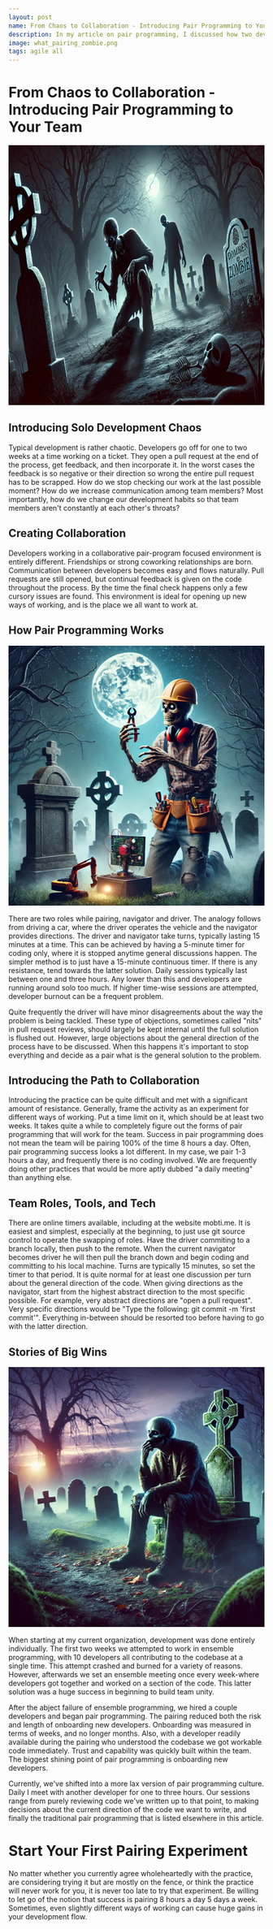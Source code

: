 ```yaml
---
layout: post
name: From Chaos to Collaboration - Introducing Pair Programming to Your Team
description: In my article on pair programming, I discussed how two developers work together, with one coding and the other reviewing.  
image: what_pairing_zombie.png
tags: agile all
---
```



# From Chaos to Collaboration - Introducing Pair Programming to Your Team
<p align="center" width="100%">
    <img src="/assets/images/zombie_shoulder_surfing.png"  alt="Zombie Leaping Over Chasm" height="512" width="512" />
</p>  

## Introducing Solo Development Chaos
Typical development is rather chaotic. Developers go off for one to two weeks at a time working on a ticket. They open
a pull request at the end of the process, get feedback, and then incorporate it. In the worst cases the feedback is so 
negative or their direction so wrong the entire pull request has to be scrapped. How do we stop checking our work at the
last possible moment? How do we increase communication among team members? Most importantly, how do we change our development
habits so that team members aren't constantly at each other's throats?

## Creating Collaboration
Developers working in a collaborative pair-program focused environment is entirely different. Friendships or strong coworking
relationships are born. Communication between developers becomes easy and flows naturally. Pull requests are still opened,
but continual feedback is given on the code throughout the process. By the time the final check happens only a few cursory
issues are found. This environment is ideal for opening up new ways of working, and is the place we all want to work at.

## How Pair Programming Works
<p align="center" width="100%">
    <img src="/assets/images/engineer_zombie.png"  alt="Zombie Leaping Over Chasm" height="512" width="512" />
</p>  

There are two roles while pairing, navigator and driver. The analogy follows from driving a car, where the driver operates
the vehicle and the navigator provides directions. The driver and navigator take turns, typically lasting 15 minutes at a 
time. This can be achieved by having a 5-minute timer for coding only, where it is stopped anytime general discussions happen.
The simpler method is to just have a 15-minute continuous timer. If there is any resistance, tend towards the latter solution.
Daily sessions typically last between one and three hours. Any lower than this and developers are running around solo too
much. If higher time-wise sessions are attempted, developer burnout can be a frequent problem.

Quite frequently the driver will have minor disagreements about the way the problem is being tackled. These type of 
objections, sometimes called "nits" in pull request reviews, should largely be kept internal until the full solution is 
flushed out. However, large objections about the general direction of the process have to be discussed. When this happens 
it's important to stop everything and decide as a pair what is the general solution to the problem.

## Introducing the Path to Collaboration
Introducing the practice can be quite difficult and met with a significant amount of resistance. Generally, frame the activity
as an experiment for different ways of working. Put a time limit on it, which should be at least two weeks. It takes
quite a while to completely figure out the forms of pair programming that will work for the team. Success in pair programming
does not mean the team will be pairing 100% of the time 8 hours a day. Often, pair programming success looks a lot different.
In my case, we pair 1-3 hours a day, and frequently there is no coding involved. We are frequently doing other practices that
would be more aptly dubbed "a daily meeting" than anything else.

## Team Roles, Tools, and Tech
There are online timers available, including at the website mobti.me. It is easiest and simplest, especially at the beginning,
to just use git source control to operate the swapping of roles. Have the driver commiting to a branch locally, then push 
to the remote. When the current navigator becomes driver he will then pull the branch down and begin coding and committing 
to his local machine. Turns are typically 15 minutes, so set the timer to that period. It is quite normal for at least one
discussion per turn about the general direction of the code. When giving directions as the navigator, start from the highest
abstract direction to the most specific possible. For example, very abstract directions are "open a pull request". Very specific
directions would be "Type the following: git commit -m 'first commit'". Everything in-between should be resorted too before
having to go with the latter direction.

## Stories of Big Wins
<p align="center" width="100%">
    <img src="/assets/images/reflection_zombie.png"  alt="Zombie Leaping Over Chasm" height="512" width="512" />
</p>  

When starting at my current organization, development was done entirely individually. The first two weeks we attempted to
work in ensemble programming, with 10 developers all contributing to the codebase at a single time. This attempt crashed and
burned for a variety of reasons. However, afterwards we set an ensemble meeting once every week-where developers got together
and worked on a section of the code. This latter solution was a huge success in beginning to build team unity.

After the abject failure of ensemble programming, we hired a couple developers and began pair programming. The pairing reduced
both the risk and length of onboarding new developers. Onboarding was measured in terms of weeks, and no longer months. Also,
with a developer readily available during the pairing who understood the codebase we got workable code immediately. Trust and
capability was quickly built within the team. The biggest shining point of pair programming is onboarding new developers.

Currently, we've shifted into a more lax version of pair programming culture. Daily I meet with another developer for one
to three hours. Our sessions range from purely reviewing code we've written up to that point, to making decisions about the
current direction of the code we want to write, and finally the traditional pair programming that is listed elsewhere in
this article.

# Start Your First Pairing Experiment

No matter whether you currently agree wholeheartedly with the practice, are considering trying it but are mostly on the fence,
or think the practice will never work for you, it is never too late to try that experiment. Be willing to let go of the notion
that success is pairing 8 hours a day 5 days a week. Sometimes, even slightly different ways of working can cause huge gains
in your development flow. 



